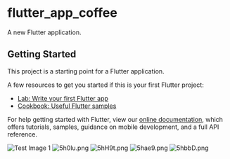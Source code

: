 # flutter_app_coffee

A new Flutter application.

## Getting Started

This project is a starting point for a Flutter application.

A few resources to get you started if this is your first Flutter project:

- [Lab: Write your first Flutter app](https://flutter.dev/docs/get-started/codelab)
- [Cookbook: Useful Flutter samples](https://flutter.dev/docs/cookbook)

For help getting started with Flutter, view our
[online documentation](https://flutter.dev/docs), which offers tutorials,
samples, guidance on mobile development, and a full API reference.



![Test Image 1](https://anh4.com/images/2019/12/26/5hqE3.md.png)
![5h0lu.png](https://anh4.com/images/2019/12/26/5h0lu.png)
![5hH9t.png](https://anh4.com/images/2019/12/26/5hH9t.png)
![5hae9.png](https://anh4.com/images/2019/12/26/5hae9.png)
![5hbbD.png](https://anh4.com/images/2019/12/26/5hbbD.png)
